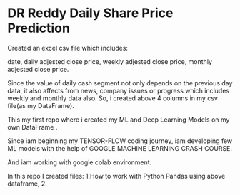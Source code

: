 # DR Reddy Daily Share Price Prediction

Created an excel csv file which includes: 

date, 
daily adjested close price,
weekly adjested close price,
monthly adjested close price.

Since the value of daily cash segment not only depends on the previous day data, 
it also affects from news, company issues or progress which includes
weekly and monthly data also.
So, i created above 4 columns in my csv file(as my DataFrame).

This my first repo where i created my ML and Deep Learning Models 
on my own DataFrame .

Since iam beginning my TENSOR-FLOW coding journey, iam developing few ML models with the help 
of GOOGLE MACHINE LEARNING CRASH COURSE.

And iam working with google colab environment.

In this repo I created files:
1.How to work with Python Pandas using above dataframe,
2.

